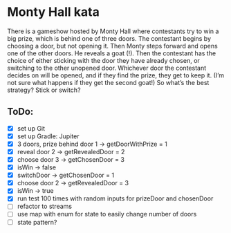 # Monty Hall kata

There is a gameshow hosted by Monty Hall where contestants try to win a big prize, which is behind one of three doors. The contestant begins by choosing a door, but not opening it. Then Monty steps forward and opens one of the other doors. He reveals a goat (!). Then the contestant has the choice of either sticking with the door they have already chosen, or switching to the other unopened door. Whichever door the contestant decides on will be opened, and if they find the prize, they get to keep it. (I’m not sure what happens if they get the second goat!) So what’s the best strategy? Stick or switch?

## ToDo:
- [x] set up Git
- [x] set up Gradle: Jupiter
- [x] 3 doors, prize behind door 1 -> getDoorWithPrize = 1
- [x] reveal door 2 -> getRevealedDoor = 2
- [x] choose door 3 -> getChosenDoor = 3
- [x] isWin -> false
- [x] switchDoor -> getChosenDoor = 1
- [x] choose door 2 -> getRevealedDoor = 3
- [x] isWin -> true
- [x] run test 100 times with random inputs for prizeDoor and chosenDoor
- [ ] refactor to streams
- [ ] use map with enum for state to easily change number of doors
- [ ] state pattern?
